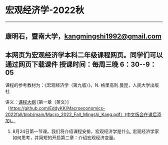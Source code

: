 # 宏观经济学-2022秋
---
康明石，暨南大学，kangmingshi1992@gmail.com
---
本网页为宏观经济学本科二年级课程网页。同学们可以通过网页下载课件
授课时间：每周三晚 6：30--9：05
---
课程的参考教材为：《宏观经济学（第九版）》，N. 格里高利.曼昆，人民大学出版社

讲义：[课程大纲](https://github.com/EddyKK/Macroeconomics-2022fall/blob/main/%E8%AF%BE%E7%A8%8B%E5%A4%A7%E7%BA%B2.pdf) [第一章（英文）]（https://github.com/EddyKK/Macroeconomics-2022fall/blob/main/Macro_2022_Fall_Mingshi_Kang.pdf）(中文版会在课后添加)。

1. 8月24日第一节课。我们将介绍课程安排，宏观经济学是什么, 宏观经济学家如何思考，并简短的开启第二章：介绍宏观经济变量。
